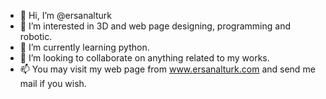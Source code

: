 - 👋 Hi, I’m @ersanalturk
- 👀 I’m interested in 3D and web page designing, programming and robotic.
- 🌱 I’m currently learning python.
- 💞️ I’m looking to collaborate on anything related to my works.
- 📫 You may visit my web page from www.ersanalturk.com and send me mail if you wish.

<!---
ersanalturk/ersanalturk is a ✨ special ✨ repository because its `README.md` (this file) appears on your GitHub profile.
You can click the Preview link to take a look at your changes.
--->
